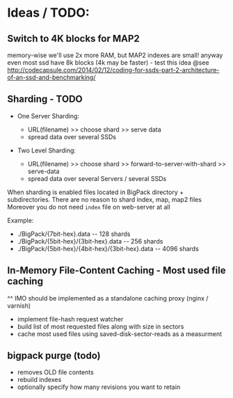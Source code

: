 # Ideas / TODO:

## Switch to 4K blocks for MAP2
   memory-wise we'll use 2x more RAM, but MAP2 indexes are small! anyway
   even most ssd have 8k blocks (4k may be faster) - test this idea
   @see http://codecapsule.com/2014/02/12/coding-for-ssds-part-2-architecture-of-an-ssd-and-benchmarking/

## Sharding - TODO
* One Server Sharding:
    * URL(filename) >> choose shard >> serve data
    * spread data over several SSDs

* Two Level Sharding:
    * URL(filename) >> choose shard >> forward-to-server-with-shard >> serve-data
    * spread data over several Servers / several SSDs

When sharding is enabled files located in BigPack directory + subdirectories.
There are no reason to shard index, map, map2 files
Moreover you do not need `index` file on web-server at all

Example:
*  ./BigPack/{7bit-hex}.data    -- 128 shards
*  ./BigPack/{5bit-hex}/{3bit-hex}.data    -- 256 shards
*  ./BigPack/{5bit-hex}/{4bit-hex}/{3bit-hex}.data    -- 4096 shards

## In-Memory File-Content Caching - Most used file caching
^^ IMO should be implemented as a standalone caching proxy (nginx / varnish)
* implement file-hash request watcher
* build list of most requested files along with size in sectors
* cache most used files using saved-disk-sector-reads as a measurment

## bigpack purge (todo)
* removes OLD file contents
* rebuild indexes
* optionally specify how many revisions you want to retain


